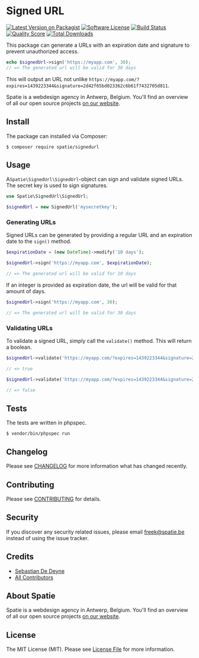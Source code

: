 # Signed URL

[![Latest Version on Packagist](https://img.shields.io/packagist/v/spatie/signedurl.svg?style=flat-square)](https://packagist.org/packages/spatie/signedurl)
[![Software License](https://img.shields.io/badge/license-MIT-brightgreen.svg?style=flat-square)](LICENSE.md)
[![Build Status](https://img.shields.io/travis/spatie/signedurl/master.svg?style=flat-square)](https://travis-ci.org/spatie/signedurl)
[![Quality Score](https://img.shields.io/scrutinizer/g/spatie/signedurl.svg?style=flat-square)](https://scrutinizer-ci.com/g/spatie/signedurl)
[![Total Downloads](https://img.shields.io/packagist/dt/spatie/signedurl.svg?style=flat-square)](https://packagist.org/packages/spatie/signedurl)

This package can generate a URLs with an expiration date and signature to prevent unauthorized access.

```php
echo $signedUrl->sign('https://myapp.com', 30);
// => The generated url will be valid for 30 days
```
This will output an URL not unlike `https://myapp.com/?expires=1439223344&signature=2d42f65bd023362c6b61f7432705d811`.

Spatie is a webdesign agency in Antwerp, Belgium. You'll find an overview of all
our open source projects [on our website](https://spatie.be/opensource).


## Install

The package can installed via Composer:
```
$ composer require spatie/signedurl
```

## Usage

A`Spatie\SignedUrl\SignedUrl`-object can sign and validate signed URLs. The secret key is used to
sign signatures.

```php
use Spatie\SignedUrl\SignedUrl;

$signedUrl = new SignedUrl('mysecretkey');
```

### Generating URLs

Signed URLs can be generated by providing a regular URL and an expiration date to the `sign()` method.

```php
$expirationDate = (new DateTime)->modify('10 days');

$signedUrl->sign('https://myapp.com', $expirationDate);

// => The generated url will be valid for 10 days
```

If an integer is provided as expiration date, the url will be valid for that amount of days.

```php
$signedUrl->sign('https://myapp.com', 30);

// => The generated url will be valid for 30 days
```

### Validating URLs

To validate a signed URL, simply call the `validate()` method. This will return a boolean.

```php
$signedUrl->validate('https://myapp.com/?expires=1439223344&signature=2d42f65bd023362c6b61f7432705d811');

// => true

$signedUrl->validate('https://myapp.com/?expires=1439223344&signature=2d42f65bd0-INVALID-23362c6b61f7432705d811');

// => false
```

## Tests

The tests are written in phpspec.

```
$ vendor/bin/phpspec run
```

## Changelog

Please see [CHANGELOG](CHANGELOG.md) for more information what has changed recently.

## Contributing

Please see [CONTRIBUTING](CONTRIBUTING.md) for details.

## Security

If you discover any security related issues, please email freek@spatie.be instead of using the issue tracker.

## Credits

- [Sebastian De Deyne](https://github.com/sebastiandedeyne)
- [All Contributors](../../contributors)

## About Spatie
Spatie is a webdesign agency in Antwerp, Belgium. You'll find an overview of all our open source projects [on our website](https://spatie.be/opensource).

## License

The MIT License (MIT). Please see [License File](LICENSE.md) for more information.
